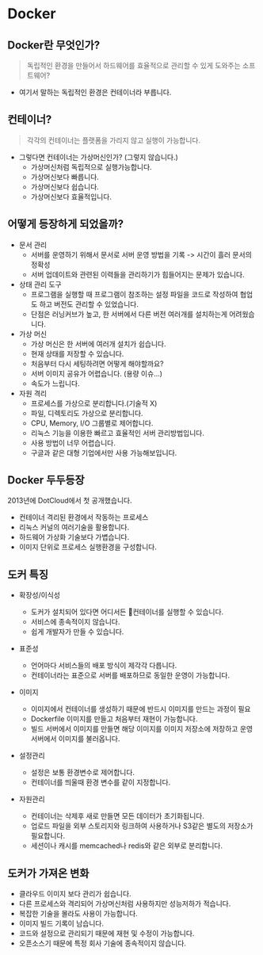 # Docker

## Docker란 무엇인가?
> 독립적인 환경을 만들어서 하드웨어를 효율적으로 관리할 수 있게 도와주는 소프트웨어?

- 여기서 말하는 독립적인 환경은 컨테이너라 부릅니다.
## 컨테이너?
> 각각의 컨테이너는 플랫폼을 가리지 않고 실행이 가능합니다. 
- 그렇다면 컨테이너는 가상머신인가? (그렇지 않습니다.)
  - 가상머신처럼 독립적으로 실행가능합니다.
  - 가상머신보다 빠릅니다.
  - 가상머신보다 쉽습니다.
  - 가상머신보다 효율적입니다.

## 어떻게 등장하게 되었을까?
- 문서 관리
  - 서버를 운영하기 위해서 문서로 서버 운영 방법을 기록 -> 시간이 흘러 문서의 정확성
  - 서버 업데이트와 관련된 이력들을 관리하기가 힘들어지는 문제가 있습니다.   
- 상태 관리 도구
  - 프로그램을 실행할 때 프로그램이 참조하는 설정 파일을 코드로 작성하여 협업도 하고 버전도 관리할 수 있었습니다.
  - 단점은 러닝커브가 높고, 한 서버에서 다른 버전 여러개를 설치하는게 어려웠습니다.  
- 가상 머신
  - 가상 머신은 한 서버에 여러개 설치가 쉽습니다.
  - 현재 상태를 저장할 수 있습니다.
  - 처음부터 다시 세팅하려면 어떻게 해야할까요?
  - 서버 이미지 공유가 어렵습니다. (용량 이슈...)
  - 속도가 느립니다.
- 자원 격리
  - 프로세스를 가상으로 분리합니다.(기술적 X)
  - 파일, 디렉토리도 가상으로 분리합니다.
  - CPU, Memory, I/O 그룹별로 제어합니다.
  - 리눅스 기능을 이용한 빠르고 효율적인 서버 관리방법입니다.
  - 사용 방법이 너무 어렵습니다.
  - 구글과 같은 대형 기업에서만 사용 가능해보입니다.
 
## Docker 두두등장
2013년에 DotCloud에서 첫 공개했습니다.
- 컨테이너 격리된 환경에서 작동하는 프로세스
- 리눅스 커널의 여러기술을 활용합니다.
- 하드웨어 가상화 기술보다 가볍습니다.
- 이미지 단위로 프로세스 실행환경을 구성합니다.

## 도커 특징
- 확장성/이식성
  - 도커가 설치되어 있다면 어디서든 컨테이너를 실행할 수 있습니다.
  - 서비스에 종속적이지 않습니다.
  - 쉽게 개발자가 만들 수 있습니다.
 
- 표준성
  - 언어마다 서비스들의 배포 방식이 제각각 다릅니다.
  - 컨테이너라는 표준으로 서버를 배포하므로 동일한 운영이 가능합니다.
    
- 이미지
  - 이미지에서 컨테이너를 생성하기 때문에 반드시 이미지를 만드는 과정이 필요
  - Dockerfile 이미지를 만들고 처음부터 재현이 가능합니다.
  - 빌드 서버에서 이미지를 만들면 해당 이미지를 이미지 저장소에 저장하고 운영서버에서 이미지를 불러옵니다.
 
- 설정관리
  - 설정은 보통 환경변수로 제어합니다.
  - 컨테이너를 띄울때 환경 변수를 같이 지정합니다.
 
- 자원관리
  - 컨테이너는 삭제후 새로 만들면 모든 데이터가 초기화됩니다.
  - 업로드 파일을 외부 스토리지와 링크하여 사용하거나 S3같은 별도의 저장소가 필요합니다.
  - 세션이나 캐시를 memcached나 redis와 같은 외부로 분리합니다.
 
## 도커가 가져온 변화
- 클라우드 이미지 보다 관리가 쉽습니다.
- 다른 프로세스와 격리되어 가상머신처럼 사용하지만 성능저하가 적습니다.
- 복잡한 기술을 몰라도 사용이 가능합니다.
- 이미지 빌드 기록이 남습니다.
- 코드와 설정으로 관리되기 때문에 재현 및 수정이 가능합니다.
- 오픈소스기 때문에 특정 회사 기술에 종속적이지 않습니다.




